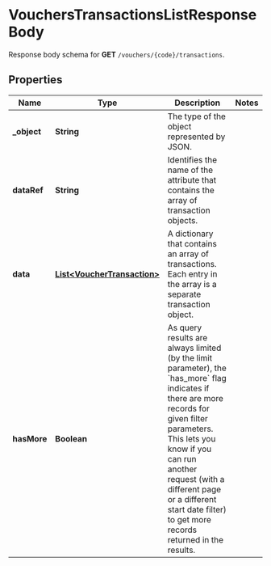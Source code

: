 

# VouchersTransactionsListResponseBody

Response body schema for **GET** `/vouchers/{code}/transactions`.

## Properties

| Name | Type | Description | Notes |
|------------ | ------------- | ------------- | -------------|
|**_object** | **String** | The type of the object represented by JSON. |  |
|**dataRef** | **String** | Identifies the name of the attribute that contains the array of transaction objects. |  |
|**data** | [**List&lt;VoucherTransaction&gt;**](VoucherTransaction.md) | A dictionary that contains an array of transactions. Each entry in the array is a separate transaction object. |  |
|**hasMore** | **Boolean** | As query results are always limited (by the limit parameter), the &#x60;has_more&#x60; flag indicates if there are more records for given filter parameters. This lets you know if you can run another request (with a different page or a different start date filter) to get more records returned in the results. |  |



